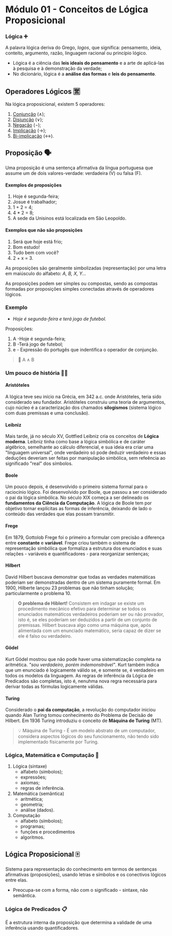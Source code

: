 # Módulo 01 - Conceitos de Lógica Proposicional

### Lógica ➕

A palavra lógica deriva do Grego, _logos_, que significa: pensamento, ideia, conteito, argumento, razão, linguagem racional ou princípio lógico.

- Lógica é a ciência das **leis ideais do pensamento** e a arte de aplicá-las à pesquisa e à demonstração da verdade;
- No dicionário, lógica é a **análise das formas** e **leis do pensamento**.

## Operadores Lógicos 🈺

Na lógica proposicional, existem 5 operadores:

1. [Conjunção](operadores-logicos/conjuncao.md) (∧);
2. [Disjunção](operadores-logicos/disjuncao.md) (∨);
3. [Negação](operadores-logicos/negacao.md) (¬);
4. [Implicação](operadores-logicos/implicacao.md) (→);
5. [Bi-implicação](operadores-logicos/bi-implicacao.md) (↔).

## Proposição 🗣

Uma proposição é uma sentença afirmativa da língua portuguesa que assume um de dois valores-verdade: verdadeira (V) ou falsa (F).

#### Exemplos de proposições

1. Hoje é segunda-feira;
2. Josue é trabalhador;
3. 1 + 2 = 4;
4. 4 \* 2 = 8;
5. A sede da Unisinos está localizada em São Leopoldo.

#### Exemplos que não são proposições

1. Será que hoje está frio;
2. Bom estudo!
3. Tudo bem com você?
4. 2 + x = 3.

As proposições são geralmente simbolizadas (representação) por uma letra em maiúsculo do alfabeto: _A, B, X, Y..._

As proposições podem ser símples ou compostas, sendo as compostas formadas por proposições simples conectadas através de operadores lógicos.

### Exemplo

- _Hoje é segunda-feira e terá jogo de futebol._

Proposições:

1. A -Hoje é segunda-feira;
2. B -Terá jogo de futebol;
3. e - Expressão do portugês que indentifica o operador de conjunção.

> 🎉 A ∧ B

### Um pouco de história 🧝‍♂️

#### Aristóteles

A lógica teve seu início na Grécia, em 342 a.c. onde Aristóteles, teria sido considerado seu fundador. Aristóteles construiu uma teoria de argumentos, cujo núcleo é a caracterização dos chamados **silogismos** (sistema lógico com duas premissas e uma conclusão).

#### Leibniz

Mais tarde, já no século XV, Gottfied Leibniz cria os conceitos de **Lógica moderna**. Leibniz tinha como base a lógica simbólica e de caráter algébrico, semelhante ao cálculo diferencial, e sua ideia era criar uma "linguagem universal", onde verdadeiro só pode deduzir verdadeiro e essas deduções deveriam ser feitas por manipulação simbólica, sem refeência ao significado "real" dos símbolos.

#### Boole

Um pouco depois, é desenvolvido o primeiro sistema formal para o raciocínio lógico. Foi desenvolvido por Boole, que passou a ser considerado o pai da lógica simbólica. No século XIX começa a ser delineado os **fundamentos da Ciência da Computação**. A lógica de Boole tem por objetivo tornar explícitas as formas de inferência, deixando de lado o conteúdo das verdades que elas possam transmitir.

#### Frege

Em 1879, Gottolob Frege foi o primeiro a formular com precisão a diferença entre **constante** e **variável**. Frege criou também o sistema de representação simbólica que formaliza a estrutura dos enunciados e suas relações - variáveis e quantificadores - para reorganizar sentenças;

#### Hilbert

David Hilbert buscava demonstrar que todas as verdades matemáticas poderiam ser demonstradas dentro de um sistema puramente formal. Em 1900, Hilberte lançou 23 problemas que não tinham solução; particularmente o problema 10.

> **O problema de Hiblert!**
> Consistem em indagar se existe um procedimento mecânico efetivo para determinar se todos os enunciados matemáticos verdadeiros poderiam ser ou não provador, isto é, se eles poderiam ser deduzidos a partir de um conjunto de premissas.
> Hilbert buscava algo como uma máquina que, após alimentada com um enunciado matemático, seria capaz de dizer se ele é falso ou verdadeiro.

#### Gödel

Kurt Gödel mostrou que não pode haver uma sistematização completa na aritmética. _"sou verdadeiro, porém indemonstrável"_. Kurt também indica que um enunciado é logicamente válido se, e somente se, é verdadeiro em todos os modelos da linguagem. As regras de inferência da Lógica de Predicados são completas, isto é, nenuhma nova regra necessária para derivar todas as fórmulas logicamente válidas.

#### Turing

Considerado o **pai da computação**, a revolução do computador iniciou quando Alan Turing tomou conhecimento do Problema de Decisão de Hilbert. Em 1936 Turing introduziu o conceito de **Máquina de Turing** (MT).

> 💡 Máquina de Turing - É um modelo abstrato de um computador, considera aspectos lógicos do seu funcionamento, não tendo sido implementado físicamente por Turing.

### Lógica, Matemática e Computação 🤩

1. Lógica (sintaxe)
   - alfabeto (símbolos);
   - expressões;
   - axiomas;
   - regras de inferência.
2. Matemática (semântica)
   - aritmética;
   - geometria;
   - análise (dados).
3. Computação
   - alfabeto (símbolos);
   - programas;
   - funções e procedimentos
   - algoritmos.

## Lógica Proposicional 🀄

Sistema para representação do conhecimento em termos de sentenças afirmativas (proposições), usando letras e símbolos e os conectivos lógicos entre elas.

- Preocupa-se com a forma, não com o significado - sintaxe, não semântica.

### Lógica de Predicados 📋

É a estrutura interna da proposição que determina a validade de uma inferência usando quantificadores.
